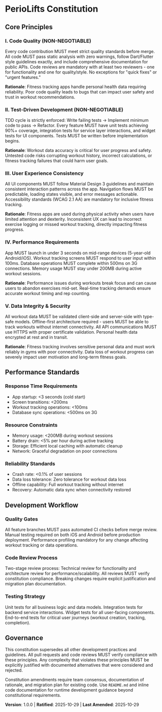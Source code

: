 <!--
Sync Impact Report:
- Version change: N/A → 1.0.0 (Initial constitution)
- Added sections: All core principles and governance
- Modified principles: N/A (new constitution)
- Templates requiring updates:
  ✅ Updated: plan-template.md - added constitution compliance checks
  ✅ Updated: spec-template.md - maintains requirements alignment  
  ✅ Updated: tasks-template.md - updated for TDD mandate and Flutter paths
  ⚠ N/A: commands/ directory does not exist
- Follow-up TODOs: None - all placeholders filled and templates updated
-->

# PerioLifts Constitution

## Core Principles

### I. Code Quality (NON-NEGOTIABLE)

Every code contribution MUST meet strict quality standards before merge. All code MUST pass static analysis with zero warnings, follow Dart/Flutter style guidelines exactly, and include comprehensive documentation for public APIs. Code reviews are mandatory with at least two reviewers - one for functionality and one for quality/style. No exceptions for "quick fixes" or "urgent features."

**Rationale**: Fitness tracking apps handle personal health data requiring reliability. Poor code quality leads to bugs that can impact user safety and trust in workout recommendations.

### II. Test-Driven Development (NON-NEGOTIABLE)

TDD cycle is strictly enforced: Write failing tests → Implement minimum code to pass → Refactor. Every feature MUST have unit tests achieving 90%+ coverage, integration tests for service layer interactions, and widget tests for UI components. Tests MUST be written before implementation begins.

**Rationale**: Workout data accuracy is critical for user progress and safety. Untested code risks corrupting workout history, incorrect calculations, or fitness tracking failures that could harm user goals.

### III. User Experience Consistency

All UI components MUST follow Material Design 3 guidelines and maintain consistent interaction patterns across the app. Navigation flows MUST be predictable, loading states visible, and error messages actionable. Accessibility standards (WCAG 2.1 AA) are mandatory for inclusive fitness tracking.

**Rationale**: Fitness apps are used during physical activity when users have limited attention and dexterity. Inconsistent UX can lead to incorrect exercise logging or missed workout tracking, directly impacting fitness progress.

### IV. Performance Requirements

App MUST launch in under 3 seconds on mid-range devices (5-year-old Android/iOS). Workout tracking screens MUST respond to user input within 100ms. Database operations MUST complete within 500ms on 3G connections. Memory usage MUST stay under 200MB during active workout sessions.

**Rationale**: Performance issues during workouts break focus and can cause users to abandon exercises mid-set. Real-time tracking demands ensure accurate workout timing and rep counting.

### V. Data Integrity & Security

All workout data MUST be validated client-side and server-side with type-safe models. Offline-first architecture required - users MUST be able to track workouts without internet connectivity. All API communications MUST use HTTPS with proper certificate validation. Personal health data encrypted at rest and in transit.

**Rationale**: Fitness tracking involves sensitive personal data and must work reliably in gyms with poor connectivity. Data loss of workout progress can severely impact user motivation and long-term fitness goals.

## Performance Standards

### Response Time Requirements

- App startup: <3 seconds (cold start)
- Screen transitions: <200ms
- Workout tracking operations: <100ms
- Database sync operations: <500ms on 3G

### Resource Constraints

- Memory usage: <200MB during workout sessions
- Battery drain: <5% per hour during active tracking
- Storage: Efficient local caching with automatic cleanup
- Network: Graceful degradation on poor connections

### Reliability Standards

- Crash rate: <0.1% of user sessions
- Data loss tolerance: Zero tolerance for workout data loss
- Offline capability: Full workout tracking without internet
- Recovery: Automatic data sync when connectivity restored

## Development Workflow

### Quality Gates

All feature branches MUST pass automated CI checks before merge review. Manual testing required on both iOS and Android before production deployment. Performance profiling mandatory for any change affecting workout tracking or data operations.

### Code Review Process

Two-stage review process: Technical review for functionality and architecture review for performance/scalability. All reviews MUST verify constitution compliance. Breaking changes require explicit justification and migration plan documentation.

### Testing Strategy

Unit tests for all business logic and data models. Integration tests for backend service interactions. Widget tests for all user-facing components. End-to-end tests for critical user journeys (workout creation, tracking, completion).

## Governance

This constitution supersedes all other development practices and guidelines. All pull requests and code reviews MUST verify compliance with these principles. Any complexity that violates these principles MUST be explicitly justified with documented alternatives that were considered and rejected.

Constitution amendments require team consensus, documentation of rationale, and migration plan for existing code. Use `README.md` and inline code documentation for runtime development guidance beyond constitutional requirements.

**Version**: 1.0.0 | **Ratified**: 2025-10-29 | **Last Amended**: 2025-10-29
